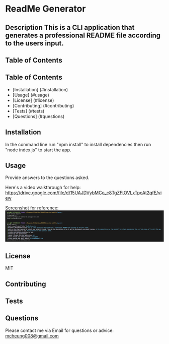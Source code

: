 

# ReadMe Generator

## Description This is a CLI application that generates a professional README file according to the users input.

## Table of Contents 

## Table of Contents
* [Installation] (#installation)
* [Usage] (#usage)
* [License] (#license)
* [Contributing] (#contributing)
* [Tests] (#tests)
* [Questions] (#questions)

## Installation 
In the command line run "npm install" to install dependencies then run "node index.js" to start the app.

## Usage 
Provide answers to the questions asked.

Here's a video walkthrough for help:
https://drive.google.com/file/d/15UAJDVybMCo_c8TgZFtOVLxTpoAt2qfE/view 

Screenshot for reference:
![screenshot](/assets/img/screenshot.png)

## License 
MIT

## Contributing 


## Tests 


## Questions  

Please contact me via Email for questions or advice: mcheung008@gmail.com


